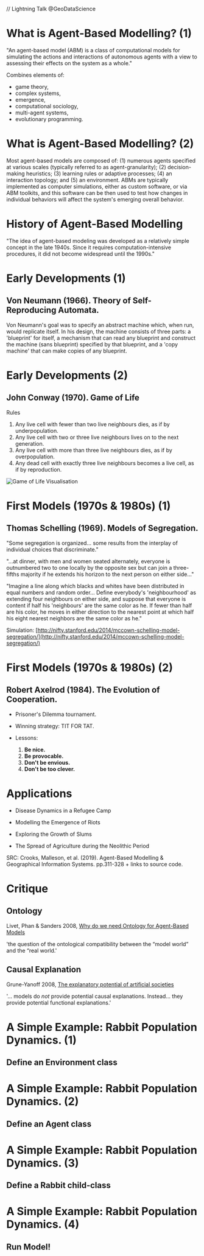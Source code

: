 // Lightning Talk @GeoDataScience

# What is Agent-Based Modelling? (1)

"An agent-based model (ABM) is a class of computational models for simulating the actions and interactions of autonomous agents with a view to assessing their effects on the system as a whole."

Combines elements of:
- game theory, 
- complex systems, 
- emergence, 
- computational sociology, 
- multi-agent systems, 
- evolutionary programming.

# What is Agent-Based Modelling? (2)

Most agent-based models are composed of: (1) numerous agents specified at various scales (typically referred to as agent-granularity); (2) decision-making heuristics; (3) learning rules or adaptive processes; (4) an interaction topology; and (5) an environment. ABMs are typically implemented as computer simulations, either as custom software, or via ABM toolkits, and this software can be then used to test how changes in individual behaviors will affect the system's emerging overall behavior.

# History of Agent-Based Modelling

"The idea of agent-based modeling was developed as a relatively simple concept in the late 1940s. Since it requires computation-intensive procedures, it did not become widespread until the 1990s."

# Early Developments (1)

## Von Neumann (1966). Theory of Self-Reproducing Automata.

Von Neumann's goal was to specify an abstract machine which, when run, would replicate itself. In his design, the machine consists of three parts: a 'blueprint' for itself, a mechanism that can read any blueprint and construct the machine (sans blueprint) specified by that blueprint, and a 'copy machine' that can make copies of any blueprint. 

# Early Developments (2)

## John Conway (1970). Game of Life

Rules
1. Any live cell with fewer than two live neighbours dies, as if by underpopulation.
2. Any live cell with two or three live neighbours lives on to the next generation.
3. Any live cell with more than three live neighbours dies, as if by overpopulation.
4. Any dead cell with exactly three live neighbours becomes a live cell, as if by reproduction.

![Game of Life Visualisation](giphy.gif)

# First Models (1970s & 1980s) (1)

## Thomas Schelling (1969). Models of Segregation. 

"Some segregation is organized... some results from the interplay of individual choices that discriminate."

"...at dinner, with men and women seated alternately, everyone is outnumbered two to one locally by the opposite sex but can join a three-fifths majority if he extends his horizon to the next person on either side..."

"Imagine a line along which blacks and whites have been distributed in equal numbers and random order...
Define everybody's 'neighbourhood' as extending four neighbours on either side, and suppose that everyone is content if half his 'neighbours' are the same color as he. If fewer than half are his color, he moves in either direction to the nearest point at which half his eight nearest neighbors are the same color as he."

Simulation:
[http://nifty.stanford.edu/2014/mccown-schelling-model-segregation/](http://nifty.stanford.edu/2014/mccown-schelling-model-segregation/)

# First Models (1970s & 1980s) (2)

## Robert Axelrod (1984). The Evolution of Cooperation.

- Prisoner's Dilemma tournament.

- Winning strategy: TIT FOR TAT.

- Lessons:
	1. **Be nice.**
	2. **Be provocable.**
	3. **Don't be envious.**
	4. **Don't be too clever.**

# Applications

- Disease Dynamics in a Refugee Camp

- Modelling the Emergence of Riots

- Exploring the Growth of Slums

- The Spread of Agriculture during the Neolithic Period

SRC: Crooks, Malleson, et al. (2019). Agent-Based Modelling & Geographical Information Systems. pp.311-328 + links to source code.

# Critique

## Ontology
Livet, Phan & Sanders 2008, [Why do we need Ontology for Agent-Based Models](https://www.researchgate.net/publication/227112082_Why_do_we_need_Ontology_for_Agent-Based_Models)

'the question of the ontological compatibility between the “model world” and the “real world.'

## Causal Explanation
Grune-Yanoff 2008, [The explanatory potential of artificial societies](https://link.springer.com/article/10.1007%2Fs11229-008-9429-0)

'... models do *not* provide potential causal explanations. Instead... they provide potential functional explanations.'

# A Simple Example: Rabbit Population Dynamics. (1)
## Define an Environment class 

# A Simple Example: Rabbit Population Dynamics. (2)
## Define an Agent class

# A Simple Example: Rabbit Population Dynamics. (3)
## Define a Rabbit child-class

# A Simple Example: Rabbit Population Dynamics. (4)
## Run Model!


